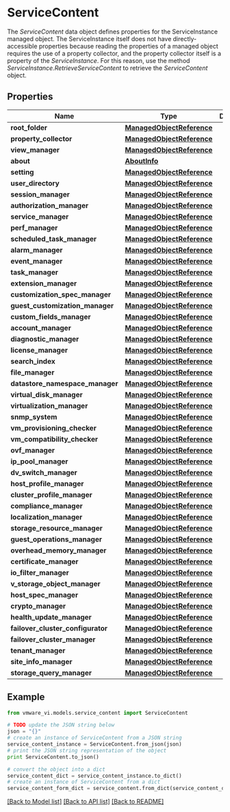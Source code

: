 # ServiceContent

The *ServiceContent* data object defines properties for the ServiceInstance managed object.  The ServiceInstance itself does not have directly-accessible properties because reading the properties of a managed object requires the use of a property collector, and the property collector itself is a property of the *ServiceInstance*. For this reason, use the method *ServiceInstance.RetrieveServiceContent* to retrieve the *ServiceContent* object. 

## Properties
Name | Type | Description | Notes
------------ | ------------- | ------------- | -------------
**root_folder** | [**ManagedObjectReference**](ManagedObjectReference.md) |  | 
**property_collector** | [**ManagedObjectReference**](ManagedObjectReference.md) |  | 
**view_manager** | [**ManagedObjectReference**](ManagedObjectReference.md) |  | [optional] 
**about** | [**AboutInfo**](AboutInfo.md) |  | 
**setting** | [**ManagedObjectReference**](ManagedObjectReference.md) |  | [optional] 
**user_directory** | [**ManagedObjectReference**](ManagedObjectReference.md) |  | [optional] 
**session_manager** | [**ManagedObjectReference**](ManagedObjectReference.md) |  | [optional] 
**authorization_manager** | [**ManagedObjectReference**](ManagedObjectReference.md) |  | [optional] 
**service_manager** | [**ManagedObjectReference**](ManagedObjectReference.md) |  | [optional] 
**perf_manager** | [**ManagedObjectReference**](ManagedObjectReference.md) |  | [optional] 
**scheduled_task_manager** | [**ManagedObjectReference**](ManagedObjectReference.md) |  | [optional] 
**alarm_manager** | [**ManagedObjectReference**](ManagedObjectReference.md) |  | [optional] 
**event_manager** | [**ManagedObjectReference**](ManagedObjectReference.md) |  | [optional] 
**task_manager** | [**ManagedObjectReference**](ManagedObjectReference.md) |  | [optional] 
**extension_manager** | [**ManagedObjectReference**](ManagedObjectReference.md) |  | [optional] 
**customization_spec_manager** | [**ManagedObjectReference**](ManagedObjectReference.md) |  | [optional] 
**guest_customization_manager** | [**ManagedObjectReference**](ManagedObjectReference.md) |  | [optional] 
**custom_fields_manager** | [**ManagedObjectReference**](ManagedObjectReference.md) |  | [optional] 
**account_manager** | [**ManagedObjectReference**](ManagedObjectReference.md) |  | [optional] 
**diagnostic_manager** | [**ManagedObjectReference**](ManagedObjectReference.md) |  | [optional] 
**license_manager** | [**ManagedObjectReference**](ManagedObjectReference.md) |  | [optional] 
**search_index** | [**ManagedObjectReference**](ManagedObjectReference.md) |  | [optional] 
**file_manager** | [**ManagedObjectReference**](ManagedObjectReference.md) |  | [optional] 
**datastore_namespace_manager** | [**ManagedObjectReference**](ManagedObjectReference.md) |  | [optional] 
**virtual_disk_manager** | [**ManagedObjectReference**](ManagedObjectReference.md) |  | [optional] 
**virtualization_manager** | [**ManagedObjectReference**](ManagedObjectReference.md) |  | [optional] 
**snmp_system** | [**ManagedObjectReference**](ManagedObjectReference.md) |  | [optional] 
**vm_provisioning_checker** | [**ManagedObjectReference**](ManagedObjectReference.md) |  | [optional] 
**vm_compatibility_checker** | [**ManagedObjectReference**](ManagedObjectReference.md) |  | [optional] 
**ovf_manager** | [**ManagedObjectReference**](ManagedObjectReference.md) |  | [optional] 
**ip_pool_manager** | [**ManagedObjectReference**](ManagedObjectReference.md) |  | [optional] 
**dv_switch_manager** | [**ManagedObjectReference**](ManagedObjectReference.md) |  | [optional] 
**host_profile_manager** | [**ManagedObjectReference**](ManagedObjectReference.md) |  | [optional] 
**cluster_profile_manager** | [**ManagedObjectReference**](ManagedObjectReference.md) |  | [optional] 
**compliance_manager** | [**ManagedObjectReference**](ManagedObjectReference.md) |  | [optional] 
**localization_manager** | [**ManagedObjectReference**](ManagedObjectReference.md) |  | [optional] 
**storage_resource_manager** | [**ManagedObjectReference**](ManagedObjectReference.md) |  | [optional] 
**guest_operations_manager** | [**ManagedObjectReference**](ManagedObjectReference.md) |  | [optional] 
**overhead_memory_manager** | [**ManagedObjectReference**](ManagedObjectReference.md) |  | [optional] 
**certificate_manager** | [**ManagedObjectReference**](ManagedObjectReference.md) |  | [optional] 
**io_filter_manager** | [**ManagedObjectReference**](ManagedObjectReference.md) |  | [optional] 
**v_storage_object_manager** | [**ManagedObjectReference**](ManagedObjectReference.md) |  | [optional] 
**host_spec_manager** | [**ManagedObjectReference**](ManagedObjectReference.md) |  | [optional] 
**crypto_manager** | [**ManagedObjectReference**](ManagedObjectReference.md) |  | [optional] 
**health_update_manager** | [**ManagedObjectReference**](ManagedObjectReference.md) |  | [optional] 
**failover_cluster_configurator** | [**ManagedObjectReference**](ManagedObjectReference.md) |  | [optional] 
**failover_cluster_manager** | [**ManagedObjectReference**](ManagedObjectReference.md) |  | [optional] 
**tenant_manager** | [**ManagedObjectReference**](ManagedObjectReference.md) |  | [optional] 
**site_info_manager** | [**ManagedObjectReference**](ManagedObjectReference.md) |  | [optional] 
**storage_query_manager** | [**ManagedObjectReference**](ManagedObjectReference.md) |  | [optional] 

## Example

```python
from vmware_vi.models.service_content import ServiceContent

# TODO update the JSON string below
json = "{}"
# create an instance of ServiceContent from a JSON string
service_content_instance = ServiceContent.from_json(json)
# print the JSON string representation of the object
print ServiceContent.to_json()

# convert the object into a dict
service_content_dict = service_content_instance.to_dict()
# create an instance of ServiceContent from a dict
service_content_form_dict = service_content.from_dict(service_content_dict)
```
[[Back to Model list]](../README.md#documentation-for-models) [[Back to API list]](../README.md#documentation-for-api-endpoints) [[Back to README]](../README.md)



